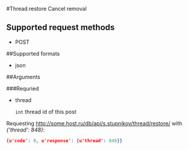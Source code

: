 #Thread.restore
Cancel removal

## Supported request methods 
* POST

##Supported formats
* json

##Arguments


###Requried
* thread

   ```int``` thread id of this post


Requesting http://some.host.ru/db/api/s.stupnikov/thread/restore/ with _{'thread': 848}_:
```json
{u'code': 0, u'response': {u'thread': 848}}
```
